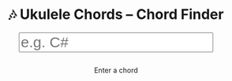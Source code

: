 <div align="center">
	<h1>🎶 Ukulele Chords – Chord Finder</h1>
</div>

<form class="container">
	<input type="text" name="chord" class="chord-label" placeholder="e.g. C#">
</form>
<div class="container chords">
	<p>Enter a chord</p>
</div>

<style type="text/css">
	.container {
		width: 100%;
		justify-content: center;
		display: flex;
		flex-wrap: wrap;
	}

	.chord-label {
		font-size: 30px;
	}
</style>

<script type="text/javascript" src="/data/ukulele-chords-4.js"></script>
<script type="text/javascript">
	const label = document.querySelector('.chord-label');
	const chordsParent = document.querySelector('.chords');
	let currentChords = [];

	function setChords(chords = []) {
		currentChords = chords;

		chordsParent.innerHTML = '';

		const chordSVGs = chords.map(chord => {
			const e = document.createElement('img');
			e.currentChord = 0;
			e.key = chord.key;
			e.chords = chord.chords;

			if (!e.chords[e.currentChord]) {
				return;
			}

			e.src = `https://mateffy.me/ukulele-chords/svgs/${encodeURIComponent(chord.key)}${chord.index !== 0 ? '-' + String(chord.index + 1) : ''}.svg`;
			
			chordsParent.append(e);

			// e.addEventListener('click', event => {
			// 	if (e.currentChord < chord.chords.length - 1) {
			// 		e.currentChord++;
			// 	} else {
			// 		e.currentChord = 0;
			// 	}

			// 	if (!e.chords[e.currentChord]) {
			// 		e.currentChord = 0;
			// 		return;
			// 	}

			// 	e.src = `https://mateffy.me/ukulele-chords/svgs/${encodeURIComponent(chord.key)}${e.chords[e.currentChord] !== e.chords[0] ? '-' + String(e.currentChord + 1) : ''}.svg`;
			// });

			return e;
		});
	}

	label.addEventListener('input', e => {
		const chords = (CHORDS[label.value] || [])
				.map((variation, index) => ({ chords: [variation], key: label.value, index }));

		console.log(chords);

		setChords(chords);
	});
</script>